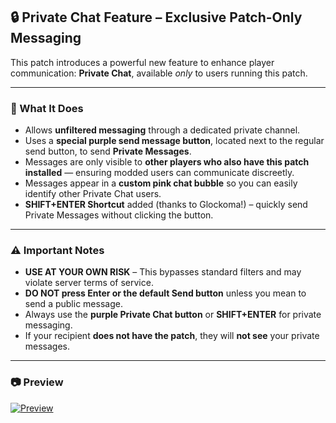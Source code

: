 ## 🔒 Private Chat Feature – Exclusive Patch-Only Messaging

This patch introduces a powerful new feature to enhance player communication: **Private Chat**, available *only* to users running this patch.

---

### 🔹 What It Does

- Allows **unfiltered messaging** through a dedicated private channel.
- Uses a **special purple send message button**, located next to the regular send button, to send **Private Messages**.
- Messages are only visible to **other players who also have this patch installed** — ensuring modded users can communicate discreetly.
- Messages appear in a **custom pink chat bubble** so you can easily identify other Private Chat users.
- **SHIFT+ENTER Shortcut** added (thanks to Glockoma!) – quickly send Private Messages without clicking the button.

---

### ⚠️ Important Notes

- **USE AT YOUR OWN RISK** – This bypasses standard filters and may violate server terms of service.
- **DO NOT press Enter or the default Send button** unless you mean to send a public message.
- Always use the **purple Private Chat button** or **SHIFT+ENTER** for private messaging.
- If your recipient **does not have the patch**, they will **not see** your private messages.

---

### 📷 Preview

[![Preview](https://gyazo.com/894b238396d4970ec0d38d002b03192b)](https://gyazo.com/894b238396d4970ec0d38d002b03192b)
